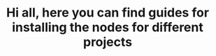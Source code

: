 <h1 align="center">Hi all, here you can find guides for installing the nodes for different projects<h1>
